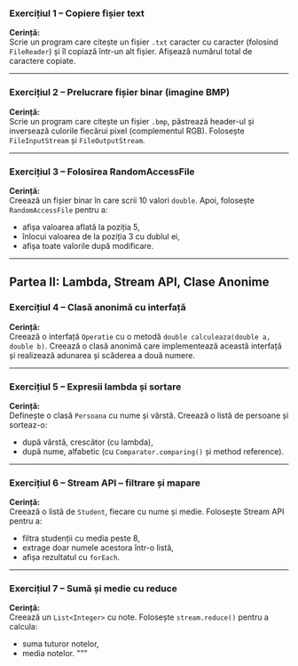 

### Exercițiul 1 – Copiere fișier text
**Cerință:**  
Scrie un program care citește un fișier `.txt` caracter cu caracter (folosind `FileReader`) și îl copiază într-un alt fișier. Afișează numărul total de caractere copiate.

---

### Exercițiul 2 – Prelucrare fișier binar (imagine BMP)
**Cerință:**  
Scrie un program care citește un fișier `.bmp`, păstrează header-ul și inversează culorile fiecărui pixel (complementul RGB). Folosește `FileInputStream` și `FileOutputStream`.

---

### Exercițiul 3 – Folosirea RandomAccessFile
**Cerință:**  
Creează un fișier binar în care scrii 10 valori `double`. Apoi, folosește `RandomAccessFile` pentru a:
- afișa valoarea aflată la poziția 5,
- înlocui valoarea de la poziția 3 cu dublul ei,
- afișa toate valorile după modificare.

---

## Partea II: Lambda, Stream API, Clase Anonime

### Exercițiul 4 – Clasă anonimă cu interfață
**Cerință:**  
Creează o interfață `Operatie` cu o metodă `double calculeaza(double a, double b)`. Creează o clasă anonimă care implementează această interfață și realizează adunarea și scăderea a două numere.

---

### Exercițiul 5 – Expresii lambda și sortare
**Cerință:**  
Definește o clasă `Persoana` cu nume și vârstă. Creează o listă de persoane și sorteaz-o:
- după vârstă, crescător (cu lambda),
- după nume, alfabetic (cu `Comparator.comparing()` și method reference).

---

### Exercițiul 6 – Stream API – filtrare și mapare
**Cerință:**  
Creează o listă de `Student`, fiecare cu nume și medie. Folosește Stream API pentru a:
- filtra studenții cu media peste 8,
- extrage doar numele acestora într-o listă,
- afișa rezultatul cu `forEach`.

---

### Exercițiul 7 – Sumă și medie cu reduce
**Cerință:**  
Creează un `List<Integer>` cu note. Folosește `stream.reduce()` pentru a calcula:
- suma tuturor notelor,
- media notelor.
"""
